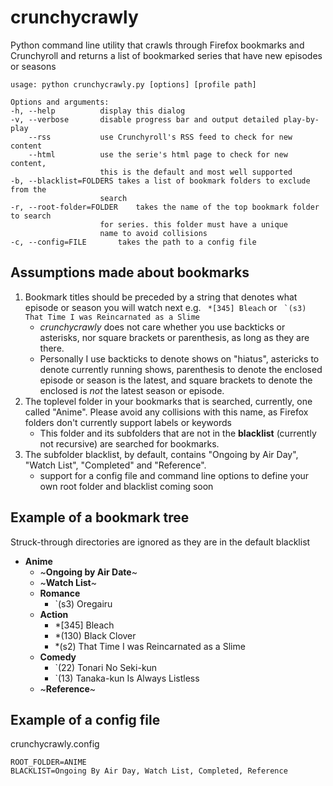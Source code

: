 # crunchycrawly
Python command line utility that crawls through Firefox bookmarks and Crunchyroll and returns a list of bookmarked series that have new episodes or seasons

```
usage: python crunchycrawly.py [options] [profile path]

Options and arguments:
-h,	--help			display this dialog
-v,	--verbose		disable progress bar and output detailed play-by-play
	--rss			use Crunchyroll's RSS feed to check for new content
	--html			use the serie's html page to check for new content,
					this is the default and most well supported
-b,	--blacklist=FOLDERS	takes a list of bookmark folders to exclude from the
					search
-r,	--root-folder=FOLDER	takes the name of the top bookmark folder to search
					for series. this folder must have a unique
					name to avoid collisions
-c,	--config=FILE		takes the path to a config file
```

## Assumptions made about bookmarks
1. Bookmark titles should be preceded by a string that denotes what episode or season you will watch next e.g. ` *[345] Bleach` or `` `(s3) That Time I was Reincarnated as a Slime``
      - *crunchycrawly* does not care whether you use backticks or asterisks, nor square brackets or parenthesis, as long as they are there.
      - Personally I use backticks to denote shows on "hiatus", astericks to denote currently running shows, parenthesis to denote the enclosed episode or season is the latest, and square brackets to denote the enclosed is *not* the latest season or episode.
2. The toplevel folder in your bookmarks that is searched, currently, one called "Anime". Please avoid any collisions with this name, as Firefox folders don't currently support labels or keywords
      - This folder and its subfolders that are not in the **blacklist** (currently not recursive) are searched for bookmarks.
3. The subfolder blacklist, by default, contains "Ongoing by Air Day", "Watch List", "Completed" and "Reference".
      - support for a config file and command line options to define your own root folder and blacklist coming soon

## Example of a bookmark tree
Struck-through directories are ignored as they are in the default blacklist
- **Anime**
   + ~**Ongoing by Air Date**~
   + ~**Watch List**~
   + **Romance**
      + `(s3) Oregairu
   + **Action**
      + *[345] Bleach
      + *(130) Black Clover
      + *(s2) That Time I was Reincarnated as a Slime
   + **Comedy**
      + `(22) Tonari No Seki-kun
      + `(13) Tanaka-kun Is Always Listless
   + ~**Reference**~
   
## Example of a config file
crunchycrawly.config
```
ROOT_FOLDER=ANIME
BLACKLIST=Ongoing By Air Day, Watch List, Completed, Reference
```
